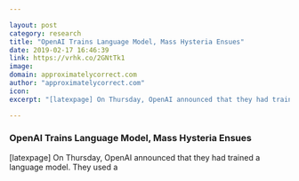 ```yaml
---

layout: post
category: research
title: "OpenAI Trains Language Model, Mass Hysteria Ensues"
date: 2019-02-17 16:46:39
link: https://vrhk.co/2GNtTk1
image: 
domain: approximatelycorrect.com
author: "approximatelycorrect.com"
icon: 
excerpt: "[latexpage] On Thursday, OpenAI announced that they had trained a language model. They used a"

---
```


### OpenAI Trains Language Model, Mass Hysteria Ensues

[latexpage] On Thursday, OpenAI announced that they had trained a language model. They used a